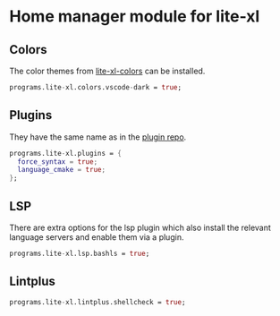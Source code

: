 # Home manager module for lite-xl

## Colors

The color themes from [lite-xl-colors](https://github.com/lite-xl/lite-xl-colors)
can be installed.

```nix
programs.lite-xl.colors.vscode-dark = true;
```

## Plugins

They have the same name as in the [plugin repo](https://github.com/lite-xl/lite-xl-plugins/).

```nix
programs.lite-xl.plugins = {
  force_syntax = true;
  language_cmake = true;
};
```

## LSP

There are extra options for the lsp plugin which also install the relevant
language servers and enable them via a plugin.

```nix
programs.lite-xl.lsp.bashls = true;
```

## Lintplus

```nix
programs.lite-xl.lintplus.shellcheck = true;
```
